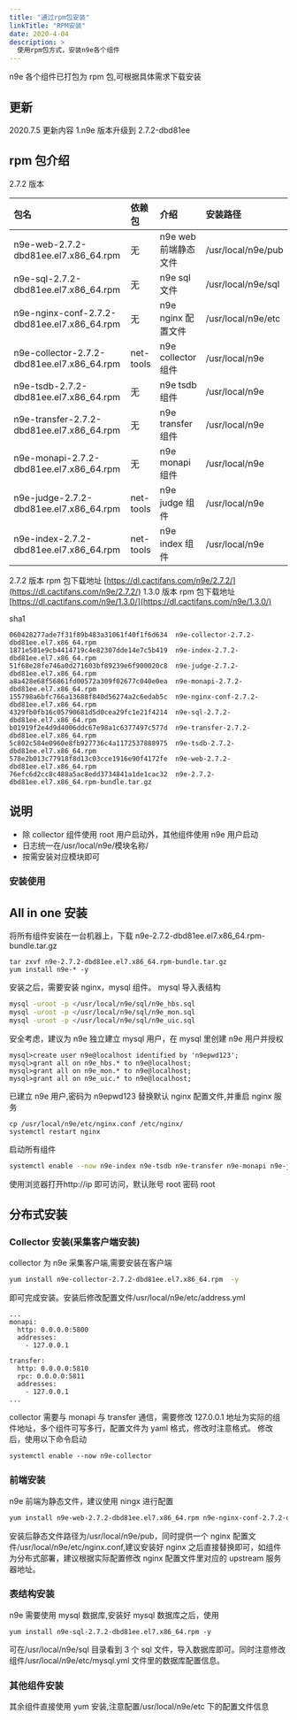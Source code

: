 ```yaml
---
title: "通过rpm包安装"
linkTitle: "RPM安装"
date: 2020-4-04
description: >
  使用rpm包方式，安装n9e各个组件
---
```


n9e 各个组件已打包为 rpm 包,可根据具体需求下载安装

## 更新

2020.7.5 更新内容
1.n9e 版本升级到 2.7.2-dbd81ee

## rpm 包介绍

2.7.2 版本

| 包名                                        | 依赖包    | 介绍                 | 安装路径           |
| :------------------------------------------ | :-------- | :------------------- | :----------------- |
| n9e-web-2.7.2-dbd81ee.el7.x86_64.rpm        | 无        | n9e web 前端静态文件 | /usr/local/n9e/pub |
| n9e-sql-2.7.2-dbd81ee.el7.x86_64.rpm        | 无        | n9e sql 文件         | /usr/local/n9e/sql |
| n9e-nginx-conf-2.7.2-dbd81ee.el7.x86_64.rpm | 无        | n9e nginx 配置文件   | /usr/local/n9e/etc |
| n9e-collector-2.7.2-dbd81ee.el7.x86_64.rpm  | net-tools | n9e collector 组件   | /usr/local/n9e     |
| n9e-tsdb-2.7.2-dbd81ee.el7.x86_64.rpm       | 无        | n9e tsdb 组件        | /usr/local/n9e     |
| n9e-transfer-2.7.2-dbd81ee.el7.x86_64.rpm   | 无        | n9e transfer 组件    | /usr/local/n9e     |
| n9e-monapi-2.7.2-dbd81ee.el7.x86_64.rpm     | 无        | n9e monapi 组件      | /usr/local/n9e     |
| n9e-judge-2.7.2-dbd81ee.el7.x86_64.rpm      | net-tools | n9e judge 组件       | /usr/local/n9e     |
| n9e-index-2.7.2-dbd81ee.el7.x86_64.rpm      | net-tools | n9e index 组件       | /usr/local/n9e     |

2.7.2 版本 rpm 包下载地址
[https://dl.cactifans.com/n9e/2.7.2/](https://dl.cactifans.com/n9e/2.7.2/)
1.3.0 版本 rpm 包下载地址
[https://dl.cactifans.com/n9e/1.3.0/](https://dl.cactifans.com/n9e/1.3.0/)

sha1

```
060428277ade7f31f89b483a31061f40f1f6d634  n9e-collector-2.7.2-dbd81ee.el7.x86_64.rpm
1871e501e9cb4414719c4e82307dde14e7c5b419  n9e-index-2.7.2-dbd81ee.el7.x86_64.rpm
51f68e28fe746a0d271603bf89239e6f900020c8  n9e-judge-2.7.2-dbd81ee.el7.x86_64.rpm
a8a428e68f56861fd00572a309f02677c040e0ea  n9e-monapi-2.7.2-dbd81ee.el7.x86_64.rpm
155798a6bfc766a13688f840d56274a2c6edab5c  n9e-nginx-conf-2.7.2-dbd81ee.el7.x86_64.rpm
4329fb0fb16c05790681d5d0cea29fc1e21f4214  n9e-sql-2.7.2-dbd81ee.el7.x86_64.rpm
b01919f2e4d9d4006ddc67e98a1c6377497c577d  n9e-transfer-2.7.2-dbd81ee.el7.x86_64.rpm
5c802c584e0960e8fb927736c4a1172537888975  n9e-tsdb-2.7.2-dbd81ee.el7.x86_64.rpm
578e2b013c77918f8d13c03cce1916e90f4172fe  n9e-web-2.7.2-dbd81ee.el7.x86_64.rpm
76efc6d2cc8c488a5ac8edd3734841a1de1cac32  n9e-2.7.2-dbd81ee.el7.x86_64.rpm-bundle.tar.gz
```

## 说明

- 除 collector 组件使用 root 用户启动外，其他组件使用 n9e 用户启动
- 日志统一在/usr/local/n9e/模块名称/
- 按需安装对应模块即可

### 安装使用

## All in one 安装

将所有组件安装在一台机器上，下载 n9e-2.7.2-dbd81ee.el7.x86_64.rpm-bundle.tar.gz

```
tar zxvf n9e-2.7.2-dbd81ee.el7.x86_64.rpm-bundle.tar.gz
yum install n9e-* -y
```

安装之后，需要安装 nginx，mysql 组件。
mysql 导入表结构

```bash
mysql -uroot -p </usr/local/n9e/sql/n9e_hbs.sql
mysql -uroot -p </usr/local/n9e/sql/n9e_mon.sql
mysql -uroot -p </usr/local/n9e/sql/n9e_uic.sql
```

安全考虑，建议为 n9e 独立建立 mysql 用户，在 mysql 里创建 n9e 用户并授权

```
mysql>create user n9e@localhost identified by 'n9epwd123';
mysql>grant all on n9e_hbs.* to n9e@localhost;
mysql>grant all on n9e_mon.* to n9e@localhost;
mysql>grant all on n9e_uic.* to n9e@localhost;
```

已建立 n9e 用户,密码为 n9epwd123
替换默认 nginx 配置文件,并重启 nginx 服务

```
cp /usr/local/n9e/etc/nginx.conf /etc/nginx/
systemctl restart nginx
```

启动所有组件

```bash
systemctl enable --now n9e-index n9e-tsdb n9e-transfer n9e-monapi n9e-judge n9e-collector
```

使用浏览器打开http://ip 即可访问，默认账号 root 密码 root

## 分布式安装

### Collector 安装(采集客户端安装)

collector 为 n9e 采集客户端,需要安装在客户端

```bash
yum install n9e-collector-2.7.2-dbd81ee.el7.x86_64.rpm  -y
```

即可完成安装。安装后修改配置文件/usr/local/n9e/etc/address.yml

```
...
monapi:
  http: 0.0.0.0:5800
  addresses:
    - 127.0.0.1

transfer:
  http: 0.0.0.0:5810
  rpc: 0.0.0.0:5811
  addresses:
    - 127.0.0.1
...
```

collector 需要与 monapi 与 transfer 通信，需要修改 127.0.0.1 地址为实际的组件地址，多个组件可写多行，配置文件为 yaml 格式，修改时注意格式。
修改后，使用以下命令启动

```
systemctl enable --now n9e-collector
```

### 前端安装

n9e 前端为静态文件，建议使用 ningx 进行配置

```bash
yum install n9e-web-2.7.2-dbd81ee.el7.x86_64.rpm n9e-nginx-conf-2.7.2-dbd81ee.el7.x86_64.rpm -y
```

安装后静态文件路径为/usr/local/n9e/pub，同时提供一个 nginx 配置文件/usr/local/n9e/etc/nginx.conf,建议安装好 nginx 之后直接替换即可，如组件为分布式部署，建议根据实际配置修改 nginx 配置文件里对应的 upstream 服务器地址。

### 表结构安装

n9e 需要使用 mysql 数据库,安装好 mysql 数据库之后，使用

```
yum install n9e-sql-2.7.2-dbd81ee.el7.x86_64.rpm -y
```

可在/usr/local/n9e/sql 目录看到 3 个 sql 文件，导入数据库即可。同时注意修改组件/usr/local/n9e/etc/mysql.yml 文件里的数据库配置信息。

### 其他组件安装

其余组件直接使用 yum 安装,注意配置/usr/local/n9e/etc 下的配置文件信息

